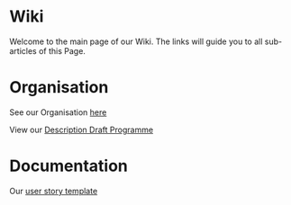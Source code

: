 # Wiki
Welcome to the main page of our Wiki.
The links will guide you to all sub-articles of this Page.

# Organisation
See our Organisation [here](https://github.com/DHBW-SE-2023/Wiki/blob/main/Pages/Organisation.md)

View our [Description Draft Programme](https://github.com/DHBW-SE-2023/Wiki/blob/main/descriptionDraftProgramme.md)

# Documentation

Our [user story template](https://github.com/DHBW-SE-2023/Wiki/blob/main/templateUserStories.md)
